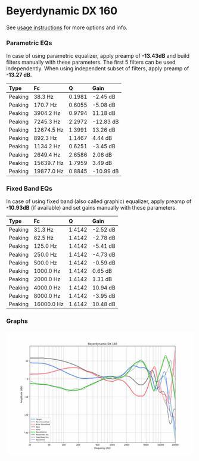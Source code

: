 # Beyerdynamic DX 160
See [usage instructions](https://github.com/jaakkopasanen/AutoEq#usage) for more options and info.

### Parametric EQs
In case of using parametric equalizer, apply preamp of **-13.43dB** and build filters manually
with these parameters. The first 5 filters can be used independently.
When using independent subset of filters, apply preamp of **-13.27 dB**.

| Type    | Fc         |      Q | Gain      |
|:--------|:-----------|:-------|:----------|
| Peaking | 38.3 Hz    | 0.1981 | -2.45 dB  |
| Peaking | 170.7 Hz   | 0.6055 | -5.08 dB  |
| Peaking | 3904.2 Hz  | 0.9794 | 11.18 dB  |
| Peaking | 7245.3 Hz  | 2.2972 | -12.83 dB |
| Peaking | 12674.5 Hz | 1.3991 | 13.26 dB  |
| Peaking | 892.3 Hz   | 1.1467 | 4.44 dB   |
| Peaking | 1134.2 Hz  | 0.6251 | -3.45 dB  |
| Peaking | 2649.4 Hz  | 2.6586 | 2.06 dB   |
| Peaking | 15639.7 Hz | 1.7959 | 3.49 dB   |
| Peaking | 19877.0 Hz | 0.8845 | -10.99 dB |

### Fixed Band EQs
In case of using fixed band (also called graphic) equalizer, apply preamp of **-10.93dB**
(if available) and set gains manually with these parameters.

| Type    | Fc         |      Q | Gain     |
|:--------|:-----------|:-------|:---------|
| Peaking | 31.3 Hz    | 1.4142 | -2.52 dB |
| Peaking | 62.5 Hz    | 1.4142 | -2.78 dB |
| Peaking | 125.0 Hz   | 1.4142 | -5.41 dB |
| Peaking | 250.0 Hz   | 1.4142 | -4.73 dB |
| Peaking | 500.0 Hz   | 1.4142 | -0.59 dB |
| Peaking | 1000.0 Hz  | 1.4142 | 0.65 dB  |
| Peaking | 2000.0 Hz  | 1.4142 | 1.31 dB  |
| Peaking | 4000.0 Hz  | 1.4142 | 10.94 dB |
| Peaking | 8000.0 Hz  | 1.4142 | -3.95 dB |
| Peaking | 16000.0 Hz | 1.4142 | 10.48 dB |

### Graphs
![](./Beyerdynamic%20DX%20160.png)